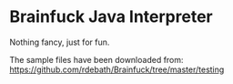 # Brainfuck Java Interpreter

Nothing fancy, just for fun.

The sample files have been downloaded from: https://github.com/rdebath/Brainfuck/tree/master/testing